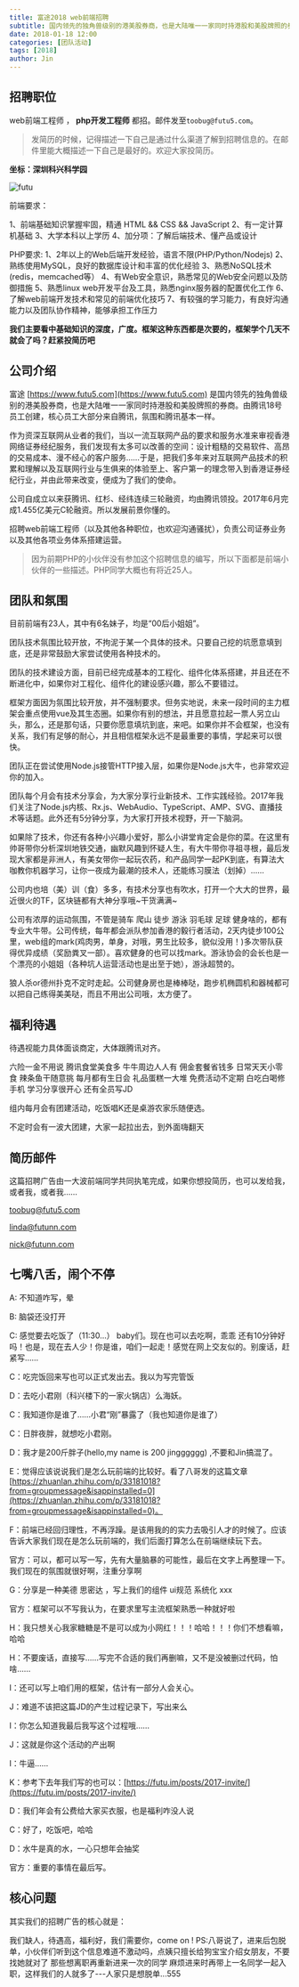 ```yaml
---
title: 富途2018 web前端招聘
subtitle: 国内领先的独角兽级别的港美股券商，也是大陆唯一一家同时持港股和美股牌照的券商。
date: 2018-01-18 12:00
categories: [团队活动]
tags: [2018]
author: Jin
---
```



## 招聘职位
web前端工程师 ， **php开发工程师** 都招。邮件发至`toobug@futu5.com`。

> 发简历的时候，记得描述一下自己是通过什么渠道了解到招聘信息的。在邮件里能大概描述一下自己是最好的。欢迎大家投简历。

**坐标：深圳科兴科学园**

![futu](/images/2018-01-18-invite/01.jpg)

前端要求：

1、前端基础知识掌握牢固，精通 HTML && CSS && JavaScript
2、有一定计算机基础
3、大学本科以上学历
4、加分项：了解后端技术、懂产品或设计

PHP要求:
1、2年以上的Web后端开发经验，语言不限(PHP/Python/Nodejs)
2、熟练使用MySQL，良好的数据库设计和丰富的优化经验
3、熟悉NoSQL技术(redis，memcached等）
4、有Web安全意识，熟悉常见的Web安全问题以及防御措施
5、熟悉linux web开发平台及工具，熟悉nginx服务器的配置优化工作
6、了解web前端开发技术和常见的前端优化技巧
7、有较强的学习能力，有良好沟通能力以及团队协作精神，能够承担工作压力

**我们主要看中基础知识的深度，广度。框架这种东西都是次要的，框架学个几天不就会了吗？赶紧投简历吧**

<!-- more -->

## 公司介绍
富途 [https://www.futu5.com](https://www.futu5.com) 是国内领先的独角兽级别的港美股券商，也是大陆唯一一家同时持港股和美股牌照的券商。由腾讯18号员工创建，核心员工大部分来自腾讯，氛围和腾讯基本一样。

作为资深互联网从业者的我们，当以一流互联网产品的要求和服务水准来审视香港网络证券经纪服务，我们发现有太多可以改善的空间：设计粗糙的交易软件、高昂的交易成本、漫不经心的客户服务……于是，把我们多年来对互联网产品技术的积累和理解以及互联网行业与生俱来的体验至上、客户第一的理念带入到香港证券经纪行业，并由此带来改变，便成为了我们的使命。

公司自成立以来获腾讯、红杉、经纬连续三轮融资，均由腾讯领投。2017年6月完成1.455亿美元C轮融资。所以发展前景你懂的。

招聘web前端工程师（以及其他各种职位，也欢迎沟通骚扰），负责公司证券业务以及其他各项业务体系搭建运营。

> 因为前期PHP的小伙伴没有参加这个招聘信息的编写，所以下面都是前端小伙伴的一些描述。PHP同学大概也有将近25人。

## 团队和氛围
目前前端有23人，其中有6名妹子，均是“00后小姐姐”。

团队技术氛围比较开放，不拘泥于某一个具体的技术。只要自己挖的坑愿意填到底，还是非常鼓励大家尝试使用各种技术的。

团队的技术建设方面，目前已经完成基本的工程化、组件化体系搭建，并且还在不断进化中，如果你对工程化、组件化的建设感兴趣，那么不要错过。

框架方面因为氛围比较开放，并不强制要求。但务实地说，未来一段时间的主力框架会重点使用vue及其生态圈。如果你有别的想法，并且愿意拉起一票人另立山头，那么，还是那句话，只要你愿意填坑到底，来吧。如果你并不会框架，也没有关系，我们有足够的耐心，并且相信框架永远不是最重要的事情，学起来可以很快。

团队正在尝试使用Node.js接管HTTP接入层，如果你是Node.js大牛，也非常欢迎你的加入。

团队每个月会有技术分享会，为大家分享行业新技术、工作实践经验。2017年我们关注了Node.js内核、Rx.js、WebAudio、TypeScript、AMP、SVG、直播技术等话题。此外还有5分钟分享，为大家打开技术视野，开一下脑洞。

如果除了技术，你还有各种小兴趣小爱好，那么小讲堂肯定会是你的菜。在这里有帅哥带你分析深圳地铁交通，幽默风趣到怀疑人生，有大牛带你寻祖寻根，最后发现大家都是非洲人，有美女带你一起玩农药，和产品同学一起PK到底，有算法大咖教你机器学习，让你一夜成为最潮的技术人，还能练习膜法（划掉）……

公司内也培（美）训（食）多多，有技术分享也有吹水，打开一个大大的世界，最近很火的TF，区块链都有大神分享哦~干货满满~

公司有浓厚的运动氛围，不管是骑车 爬山 徒步 游泳 羽毛球 足球 健身啥的，都有专业大牛带。公司传统，每年都会派队参加香港的毅行者活动，2天内徒步100公里，web组的mark(鸡肉男，单身，对哦，男生比较多，貌似没用！)多次带队获得优异成绩（奖励粪叉一部）。喜欢健身的也可以找mark。游泳协会的会长也是一个漂亮的小姐姐（各种坑人运营活动也是出至于她），游泳超赞的。

狼人杀or德州扑克不定时走起。公司健身房也是棒棒哒，跑步机椭圆机和器械都可以把自己练得美美哒，而且不用出公司哦，太方便了。

## 福利待遇
待遇视能力具体面谈商定，大体跟腾讯对齐。

六险一金不用说  腾讯食堂美食多  牛牛周边人人有  佣金套餐省钱多
日常天天小零食  辣条鱼干随意挑  每月都有生日会  礼品蛋糕一大堆
免费活动不定期  白吃白喝修手机  学习分享很开心  还有全员写JD

组内每月会有团建活动，吃饭唱K还是桌游农家乐随便选。

不定时会有一波大团建，大家一起拉出去，到外面嗨翻天


## 简历邮件
这篇招聘广告由一大波前端同学共同执笔完成，如果你想投简历，也可以发给我，或者我，或者我……

toobug@futu5.com

linda@futunn.com

nick@futunn.com

## 七嘴八舌，闹个不停

A: 不知道咋写，晕

B: 脑袋还没打开

C: 感觉要去吃饭了（11:30...） baby们。现在也可以去吃啊，乖乖 还有10分钟好吗！也是，现在去人少！你是谁，咱们一起走！感觉在网上交友似的。别废话，赶紧写……

C：吃完饭回来写也可以正式发出去。我以为写完管饭

D：去吃小君刚（科兴楼下的一家火锅店）么海妖。

C：我知道你是谁了……小君“刚”暴露了（我也知道你是谁了）

C：日胖夜胖，就想吃小君刚。

D：我才是200斤胖子(hello,my name is 200 jingggggg)  ,不要和Jin搞混了。

E：觉得应该说说我们是怎么玩前端的比较好。看了八哥发的这篇文章 [https://zhuanlan.zhihu.com/p/33181018?from=groupmessage&isappinstalled=0](https://zhuanlan.zhihu.com/p/33181018?from=groupmessage&isappinstalled=0)。

F：前端已经回归理性，不再浮躁。是该用我的的实力去吸引人才的时候了。应该告诉大家我们现在是怎么玩前端的，我们后面打算怎么在前端继续玩下去。

官方：可以，都可以写一写，先有大量脑暴的可能性，最后在文字上再整理一下。我们现在的氛围就很好啊，注重分享啊

G：分享是一种美德 思密达 ，写上我们的组件  ui规范 系统化 xxx

官方：框架可以不写我认为，在要求里写主流框架熟悉一种就好啦

H：我只想关心我家糖糖是不是可以成为小网红！！！哈哈！！！你们不想看嘛，哈哈

H：不要废话，直接写……写完不合适的我们再删嘛，又不是没被删过代码，怕啥……

I：还可以写上咱们用的框架，估计有一部分人会关心。

J：难道不该把这篇JD的产生过程记录下，写出来么

I：你怎么知道我最后我写这个过程哦……

J：这就是你这个活动的产出啊

I：牛逼……

K：参考下去年我们写的也可以：[https://futu.im/posts/2017-invite/](https://futu.im/posts/2017-invite/)

D：我们年会有公费给大家买衣服，也是福利咋没人说

C：好了，吃饭吧，哈哈

D：水牛是真的水，一心只想年会抽奖

官方：重要的事情在最后写。

## 核心问题
其实我们的招聘广告的核心就是：

我们缺人，待遇高，福利好，我们需要你，come on !
PS:八哥说了，进来后包脱单，小伙伴们听到这个信息难道不激动吗，点姨只擅长给狗宝宝介绍女朋友，不要找她就对了
那些想离职再重新进来一次的同学
麻烦进来时再带上一名同学一起入职，这样我们的人就多了---人家只是想脱单...555

